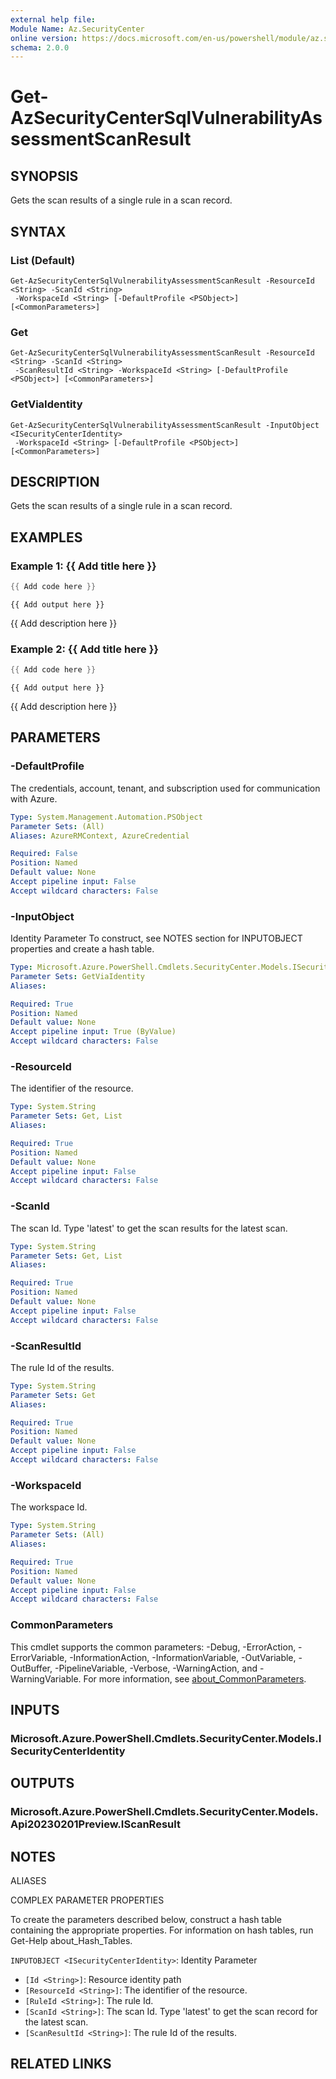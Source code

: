 ```yaml
---
external help file:
Module Name: Az.SecurityCenter
online version: https://docs.microsoft.com/en-us/powershell/module/az.securitycenter/get-azsecuritycentersqlvulnerabilityassessmentscanresult
schema: 2.0.0
---
```


# Get-AzSecurityCenterSqlVulnerabilityAssessmentScanResult

## SYNOPSIS
Gets the scan results of a single rule in a scan record.

## SYNTAX

### List (Default)
```
Get-AzSecurityCenterSqlVulnerabilityAssessmentScanResult -ResourceId <String> -ScanId <String>
 -WorkspaceId <String> [-DefaultProfile <PSObject>] [<CommonParameters>]
```

### Get
```
Get-AzSecurityCenterSqlVulnerabilityAssessmentScanResult -ResourceId <String> -ScanId <String>
 -ScanResultId <String> -WorkspaceId <String> [-DefaultProfile <PSObject>] [<CommonParameters>]
```

### GetViaIdentity
```
Get-AzSecurityCenterSqlVulnerabilityAssessmentScanResult -InputObject <ISecurityCenterIdentity>
 -WorkspaceId <String> [-DefaultProfile <PSObject>] [<CommonParameters>]
```

## DESCRIPTION
Gets the scan results of a single rule in a scan record.

## EXAMPLES

### Example 1: {{ Add title here }}
```powershell
{{ Add code here }}
```

```output
{{ Add output here }}
```

{{ Add description here }}

### Example 2: {{ Add title here }}
```powershell
{{ Add code here }}
```

```output
{{ Add output here }}
```

{{ Add description here }}

## PARAMETERS

### -DefaultProfile
The credentials, account, tenant, and subscription used for communication with Azure.

```yaml
Type: System.Management.Automation.PSObject
Parameter Sets: (All)
Aliases: AzureRMContext, AzureCredential

Required: False
Position: Named
Default value: None
Accept pipeline input: False
Accept wildcard characters: False
```

### -InputObject
Identity Parameter
To construct, see NOTES section for INPUTOBJECT properties and create a hash table.

```yaml
Type: Microsoft.Azure.PowerShell.Cmdlets.SecurityCenter.Models.ISecurityCenterIdentity
Parameter Sets: GetViaIdentity
Aliases:

Required: True
Position: Named
Default value: None
Accept pipeline input: True (ByValue)
Accept wildcard characters: False
```

### -ResourceId
The identifier of the resource.

```yaml
Type: System.String
Parameter Sets: Get, List
Aliases:

Required: True
Position: Named
Default value: None
Accept pipeline input: False
Accept wildcard characters: False
```

### -ScanId
The scan Id.
Type 'latest' to get the scan results for the latest scan.

```yaml
Type: System.String
Parameter Sets: Get, List
Aliases:

Required: True
Position: Named
Default value: None
Accept pipeline input: False
Accept wildcard characters: False
```

### -ScanResultId
The rule Id of the results.

```yaml
Type: System.String
Parameter Sets: Get
Aliases:

Required: True
Position: Named
Default value: None
Accept pipeline input: False
Accept wildcard characters: False
```

### -WorkspaceId
The workspace Id.

```yaml
Type: System.String
Parameter Sets: (All)
Aliases:

Required: True
Position: Named
Default value: None
Accept pipeline input: False
Accept wildcard characters: False
```

### CommonParameters
This cmdlet supports the common parameters: -Debug, -ErrorAction, -ErrorVariable, -InformationAction, -InformationVariable, -OutVariable, -OutBuffer, -PipelineVariable, -Verbose, -WarningAction, and -WarningVariable. For more information, see [about_CommonParameters](http://go.microsoft.com/fwlink/?LinkID=113216).

## INPUTS

### Microsoft.Azure.PowerShell.Cmdlets.SecurityCenter.Models.ISecurityCenterIdentity

## OUTPUTS

### Microsoft.Azure.PowerShell.Cmdlets.SecurityCenter.Models.Api20230201Preview.IScanResult

## NOTES

ALIASES

COMPLEX PARAMETER PROPERTIES

To create the parameters described below, construct a hash table containing the appropriate properties. For information on hash tables, run Get-Help about_Hash_Tables.


`INPUTOBJECT <ISecurityCenterIdentity>`: Identity Parameter
  - `[Id <String>]`: Resource identity path
  - `[ResourceId <String>]`: The identifier of the resource.
  - `[RuleId <String>]`: The rule Id.
  - `[ScanId <String>]`: The scan Id. Type 'latest' to get the scan record for the latest scan.
  - `[ScanResultId <String>]`: The rule Id of the results.

## RELATED LINKS

